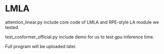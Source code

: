 # LMLA

attention_linear.py include core code of LMLA and RPE-style LA module we tested.


test_cosformer_official.py include demo for us to test gpu inference time.


Full program will be uploaded later.
